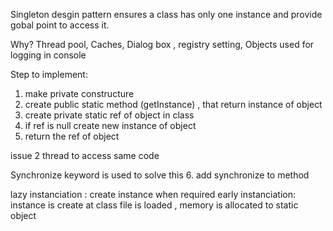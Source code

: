 Singleton desgin pattern ensures a class has only one instance and provide gobal point to access it.

Why?
Thread pool, Caches, Dialog box , registry setting, Objects used for logging in console

Step to implement:

1. make private constructure 
2. create public static method (getInstance) , that return instance of object
3. create private static ref of object in class
4. if ref is null create new instance of object
5. return the ref of object

issue 2 thread to access same code 

Synchronize keyword is used to solve this
6. add synchronize to method 

lazy instanciation : create instance when required
early instanciation: instance is create at class file is loaded , memory is allocated to static object